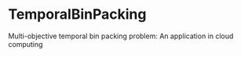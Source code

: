 # TemporalBinPacking
Multi-objective temporal bin packing problem: An application in cloud computing
